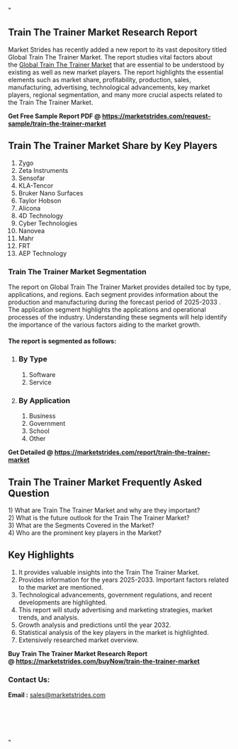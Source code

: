 <p>"</p>
<h2>Train The Trainer Market Research Report</h2>
<p>Market Strides has recently added a new report to its vast depository titled Global Train The Trainer Market. The report studies vital factors about the&nbsp;<a href="https://marketstrides.com/report/train-the-trainer-market">Global Train The Trainer Market</a>&nbsp;that are essential to be understood by existing as well as new market players. The report highlights the essential elements such as market share, profitability, production, sales, manufacturing, advertising, technological advancements, key market players, regional segmentation, and many more crucial aspects related to the Train The Trainer Market.</p>
<p><strong>Get Free Sample Report PDF @&nbsp;<a href="https://marketstrides.com/request-sample/train-the-trainer-market">https://marketstrides.com/request-sample/train-the-trainer-market</a></strong></p>
<h2><strong>Train The Trainer Market Share by Key Players</strong></h2>
<ol>
<li>Zygo</li>
<li>Zeta Instruments</li>
<li>Sensofar</li>
<li>KLA-Tencor</li>
<li>Bruker Nano Surfaces</li>
<li>Taylor Hobson</li>
<li>Alicona</li>
<li>4D Technology</li>
<li>Cyber Technologies</li>
<li>Nanovea</li>
<li>Mahr</li>
<li>FRT</li>
<li>AEP Technology</li>
</ol>
<h3><strong>Train The Trainer Market Segmentation</strong></h3>
<p>The report on Global Train The Trainer Market provides detailed toc by type, applications, and regions. Each segment provides information about the production and manufacturing during the forecast period of 2025-2033 . The application segment highlights the applications and operational processes of the industry. Understanding these segments will help identify the importance of the various factors aiding to the market growth.</p>
<h4>The report is segmented as follows:</h4>
<ol>
<li>
<h3>By Type</h3>
<ol>
<li>Software</li>
<li>Service</li>
</ol>
</li>
<li>
<h3>By Application</h3>
<ol>
<li>Business</li>
<li>Government</li>
<li>School</li>
<li>Other</li>
</ol>
</li>
</ol>
<p><strong>Get Detailed @&nbsp;<a href="https://marketstrides.com/report/train-the-trainer-market">https://marketstrides.com/report/train-the-trainer-market</a></strong></p>
<h2 class=""><strong>Train The Trainer Market Frequently Asked Question</strong></h2>
<div class="">1) What are&nbsp;Train The Trainer Market and why are they important?
<div class="">
<div class="">2) What is the future outlook for the Train The Trainer Market?</div>
</div>
</div>
<div class="">3) What are the Segments Covered in the Market?</div>
<div class="">4) Who are the prominent key players in the Market?</div>
<h2><strong>Key Highlights</strong></h2>
<div class="">
<ol>
<li>It provides valuable insights into the Train The Trainer Market.</li>
<li>Provides information for the years 2025-2033. Important factors related to the market are mentioned.</li>
<li>Technological advancements, government regulations, and recent developments are highlighted.</li>
<li>This report will study advertising and marketing strategies, market trends, and analysis.</li>
<li>Growth analysis and predictions until the year 2032.</li>
<li>Statistical analysis of the key players in the market is highlighted.</li>
<li>Extensively researched market overview.</li>
</ol>
<p><strong>Buy Train The Trainer Market Research Report @&nbsp;<a href="https://marketstrides.com/buyNow/train-the-trainer-market">https://marketstrides.com/buyNow/train-the-trainer-market</a></strong></p>
<h3>Contact Us:</h3>
<p><strong>Email :</strong> <a href="mailto:sales@marketstrides.com">sales@marketstrides.com</a></p>
</div>
<p>&nbsp;</p>
<h3>&nbsp;</h3>
<p>"</p>
